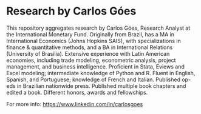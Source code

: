 # Research by Carlos Góes

This repository aggregates research by Carlos Góes, Research Analyst at the International Monetary Fund. Originally from Brazil, has a MA in International Economics (Johns Hopkins SAIS), with specializations in finance & quantitative methods, and a BA in International Relations (University of Brasilia). Extensive experience with Latin American economies, including trade modeling, econometric analysis, project management, and business intelligence. Proficient in Stata, Eviews and Excel modeling; intermediate knowledge of Python and R. Fluent in English, Spanish, and Portuguese; knowledge of French and Italian. Published op-eds in Brazilian nationwide press. Published multiple book chapters and edited a book. Different honors, awards and fellowships.

For more info: https://www.linkedin.com/in/carlosgoes
